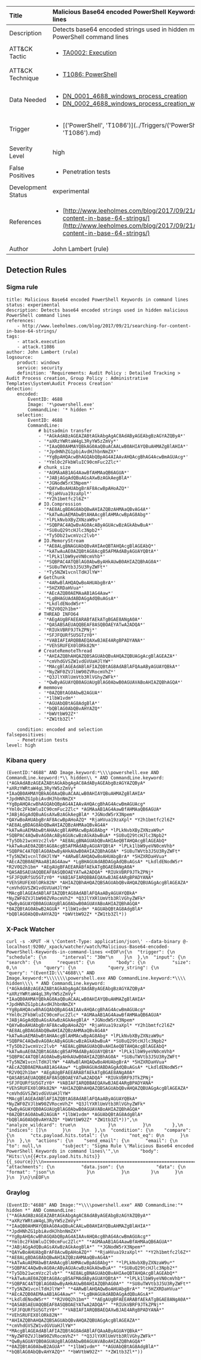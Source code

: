 | Title                | Malicious Base64 encoded PowerShell Keywords in command lines                                                                                                                                                 |
|:---------------------|:------------------------------------------------------------------------------------------------------------------------------------------------------------|
| Description          | Detects base64 encoded strings used in hidden malicious PowerShell command lines                                                                                                                                           |
| ATT&amp;CK Tactic    | <ul><li>[TA0002: Execution](https://attack.mitre.org/tactics/TA0002)</li></ul>  |
| ATT&amp;CK Technique | <ul><li>[T1086: PowerShell](https://attack.mitre.org/tactics/T1086)</li></ul>                             |
| Data Needed          | <ul><li>[DN_0001_4688_windows_process_creation](../Data_Needed/DN_0001_4688_windows_process_creation.md)</li><li>[DN_0002_4688_windows_process_creation_with_commandline](../Data_Needed/DN_0002_4688_windows_process_creation_with_commandline.md)</li></ul>                                                         |
| Trigger              | <ul><li>[('PowerShell', 'T1086')](../Triggers/('PowerShell', 'T1086').md)</li></ul>  |
| Severity Level       | high                                                                                                                                                 |
| False Positives      | <ul><li>Penetration tests</li></ul>                                                                  |
| Development Status   | experimental                                                                                                                                                |
| References           | <ul><li>[http://www.leeholmes.com/blog/2017/09/21/searching-for-content-in-base-64-strings/](http://www.leeholmes.com/blog/2017/09/21/searching-for-content-in-base-64-strings/)</li></ul>                                                          |
| Author               | John Lambert (rule)                                                                                                                                                |


## Detection Rules

### Sigma rule

```
title: Malicious Base64 encoded PowerShell Keywords in command lines
status: experimental
description: Detects base64 encoded strings used in hidden malicious PowerShell command lines 
references:
    - http://www.leeholmes.com/blog/2017/09/21/searching-for-content-in-base-64-strings/
tags:
    - attack.execution
    - attack.t1086
author: John Lambert (rule)
logsource:
    product: windows
    service: security
    definition: 'Requirements: Audit Policy : Detailed Tracking > Audit Process creation, Group Policy : Administrative Templates\System\Audit Process Creation'
detection:
    encoded:
        EventID: 4688
        Image: '*\powershell.exe'
        CommandLine: '* hidden *'
    selection:
        EventID: 4688
        CommandLine:
            # bitsadmin transfer
            - '*AGkAdABzAGEAZABtAGkAbgAgAC8AdAByAGEAbgBzAGYAZQByA*'
            - '*aXRzYWRtaW4gL3RyYW5zZmVy*'
            - '*IAaQB0AHMAYQBkAG0AaQBuACAALwB0AHIAYQBuAHMAZgBlAHIA*'
            - '*JpdHNhZG1pbiAvdHJhbnNmZX*'
            - '*YgBpAHQAcwBhAGQAbQBpAG4AIAAvAHQAcgBhAG4AcwBmAGUAcg*'
            - '*Yml0c2FkbWluIC90cmFuc2Zlc*'
            # chunk_size
            - '*AGMAaAB1AG4AawBfAHMAaQB6AGUA*'
            - '*JABjAGgAdQBuAGsAXwBzAGkAegBlA*'
            - '*JGNodW5rX3Npem*'
            - '*QAYwBoAHUAbgBrAF8AcwBpAHoAZQ*'
            - '*RjaHVua19zaXpl*'
            - '*Y2h1bmtfc2l6Z*'
            # IO.Compression
            - '*AE8ALgBDAG8AbQBwAHIAZQBzAHMAaQBvAG4A*'
            - '*kATwAuAEMAbwBtAHAAcgBlAHMAcwBpAG8Abg*'
            - '*lPLkNvbXByZXNzaW9u*'
            - '*SQBPAC4AQwBvAG0AcAByAGUAcwBzAGkAbwBuA*'
            - '*SU8uQ29tcHJlc3Npb2*'
            - '*Ty5Db21wcmVzc2lvb*'
            # IO.MemoryStream
            - '*AE8ALgBNAGUAbQBvAHIAeQBTAHQAcgBlAGEAbQ*'
            - '*kATwAuAE0AZQBtAG8AcgB5AFMAdAByAGUAYQBtA*'
            - '*lPLk1lbW9yeVN0cmVhb*'
            - '*SQBPAC4ATQBlAG0AbwByAHkAUwB0AHIAZQBhAG0A*'
            - '*SU8uTWVtb3J5U3RyZWFt*'
            - '*Ty5NZW1vcnlTdHJlYW*'
            # GetChunk
            - '*4ARwBlAHQAQwBoAHUAbgBrA*'
            - '*5HZXRDaHVua*'
            - '*AEcAZQB0AEMAaAB1AG4Aaw*'
            - '*LgBHAGUAdABDAGgAdQBuAGsA*'
            - '*LkdldENodW5r*'
            - '*R2V0Q2h1bm*'
            # THREAD INFO64
            - '*AEgAUgBFAEEARABfAEkATgBGAE8ANgA0A*'
            - '*QASABSAEUAQQBEAF8ASQBOAEYATwA2ADQA*'
            - '*RIUkVBRF9JTkZPNj*'
            - '*SFJFQURfSU5GTzY0*'
            - '*VABIAFIARQBBAEQAXwBJAE4ARgBPADYANA*'
            - '*VEhSRUFEX0lORk82N*'
            # CreateRemoteThread
            - '*AHIAZQBhAHQAZQBSAGUAbQBvAHQAZQBUAGgAcgBlAGEAZA*'
            - '*cmVhdGVSZW1vdGVUaHJlYW*'
            - '*MAcgBlAGEAdABlAFIAZQBtAG8AdABlAFQAaAByAGUAYQBkA*'
            - '*NyZWF0ZVJlbW90ZVRocmVhZ*'
            - '*Q3JlYXRlUmVtb3RlVGhyZWFk*'
            - '*QwByAGUAYQB0AGUAUgBlAG0AbwB0AGUAVABoAHIAZQBhAGQA*'
            # memmove
            - '*0AZQBtAG0AbwB2AGUA*'
            - '*1lbW1vdm*'
            - '*AGUAbQBtAG8AdgBlA*'
            - '*bQBlAG0AbQBvAHYAZQ*'
            - '*bWVtbW92Z*'
            - '*ZW1tb3Zl*'  

    condition: encoded and selection
falsepositives:
    - Penetration tests
level: high

```





### Kibana query

```
(EventID:"4688" AND Image.keyword:*\\\\powershell.exe AND CommandLine.keyword:*\\ hidden\\ * AND CommandLine.keyword:(*AGkAdABzAGEAZABtAGkAbgAgAC8AdAByAGEAbgBzAGYAZQByA* *aXRzYWRtaW4gL3RyYW5zZmVy* *IAaQB0AHMAYQBkAG0AaQBuACAALwB0AHIAYQBuAHMAZgBlAHIA* *JpdHNhZG1pbiAvdHJhbnNmZX* *YgBpAHQAcwBhAGQAbQBpAG4AIAAvAHQAcgBhAG4AcwBmAGUAcg* *Yml0c2FkbWluIC90cmFuc2Zlc* *AGMAaAB1AG4AawBfAHMAaQB6AGUA* *JABjAGgAdQBuAGsAXwBzAGkAegBlA* *JGNodW5rX3Npem* *QAYwBoAHUAbgBrAF8AcwBpAHoAZQ* *RjaHVua19zaXpl* *Y2h1bmtfc2l6Z* *AE8ALgBDAG8AbQBwAHIAZQBzAHMAaQBvAG4A* *kATwAuAEMAbwBtAHAAcgBlAHMAcwBpAG8Abg* *lPLkNvbXByZXNzaW9u* *SQBPAC4AQwBvAG0AcAByAGUAcwBzAGkAbwBuA* *SU8uQ29tcHJlc3Npb2* *Ty5Db21wcmVzc2lvb* *AE8ALgBNAGUAbQBvAHIAeQBTAHQAcgBlAGEAbQ* *kATwAuAE0AZQBtAG8AcgB5AFMAdAByAGUAYQBtA* *lPLk1lbW9yeVN0cmVhb* *SQBPAC4ATQBlAG0AbwByAHkAUwB0AHIAZQBhAG0A* *SU8uTWVtb3J5U3RyZWFt* *Ty5NZW1vcnlTdHJlYW* *4ARwBlAHQAQwBoAHUAbgBrA* *5HZXRDaHVua* *AEcAZQB0AEMAaAB1AG4Aaw* *LgBHAGUAdABDAGgAdQBuAGsA* *LkdldENodW5r* *R2V0Q2h1bm* *AEgAUgBFAEEARABfAEkATgBGAE8ANgA0A* *QASABSAEUAQQBEAF8ASQBOAEYATwA2ADQA* *RIUkVBRF9JTkZPNj* *SFJFQURfSU5GTzY0* *VABIAFIARQBBAEQAXwBJAE4ARgBPADYANA* *VEhSRUFEX0lORk82N* *AHIAZQBhAHQAZQBSAGUAbQBvAHQAZQBUAGgAcgBlAGEAZA* *cmVhdGVSZW1vdGVUaHJlYW* *MAcgBlAGEAdABlAFIAZQBtAG8AdABlAFQAaAByAGUAYQBkA* *NyZWF0ZVJlbW90ZVRocmVhZ* *Q3JlYXRlUmVtb3RlVGhyZWFk* *QwByAGUAYQB0AGUAUgBlAG0AbwB0AGUAVABoAHIAZQBhAGQA* *0AZQBtAG0AbwB2AGUA* *1lbW1vdm* *AGUAbQBtAG8AdgBlA* *bQBlAG0AbQBvAHYAZQ* *bWVtbW92Z* *ZW1tb3Zl*))
```





### X-Pack Watcher

```
curl -s -XPUT -H \'Content-Type: application/json\' --data-binary @- localhost:9200/_xpack/watcher/watch/Malicious-Base64-encoded-PowerShell-Keywords-in-command-lines <<EOF\n{\n  "trigger": {\n    "schedule": {\n      "interval": "30m"\n    }\n  },\n  "input": {\n    "search": {\n      "request": {\n        "body": {\n          "size": 0,\n          "query": {\n            "query_string": {\n              "query": "(EventID:\\"4688\\" AND Image.keyword:*\\\\\\\\powershell.exe AND CommandLine.keyword:*\\\\ hidden\\\\ * AND CommandLine.keyword:(*AGkAdABzAGEAZABtAGkAbgAgAC8AdAByAGEAbgBzAGYAZQByA* *aXRzYWRtaW4gL3RyYW5zZmVy* *IAaQB0AHMAYQBkAG0AaQBuACAALwB0AHIAYQBuAHMAZgBlAHIA* *JpdHNhZG1pbiAvdHJhbnNmZX* *YgBpAHQAcwBhAGQAbQBpAG4AIAAvAHQAcgBhAG4AcwBmAGUAcg* *Yml0c2FkbWluIC90cmFuc2Zlc* *AGMAaAB1AG4AawBfAHMAaQB6AGUA* *JABjAGgAdQBuAGsAXwBzAGkAegBlA* *JGNodW5rX3Npem* *QAYwBoAHUAbgBrAF8AcwBpAHoAZQ* *RjaHVua19zaXpl* *Y2h1bmtfc2l6Z* *AE8ALgBDAG8AbQBwAHIAZQBzAHMAaQBvAG4A* *kATwAuAEMAbwBtAHAAcgBlAHMAcwBpAG8Abg* *lPLkNvbXByZXNzaW9u* *SQBPAC4AQwBvAG0AcAByAGUAcwBzAGkAbwBuA* *SU8uQ29tcHJlc3Npb2* *Ty5Db21wcmVzc2lvb* *AE8ALgBNAGUAbQBvAHIAeQBTAHQAcgBlAGEAbQ* *kATwAuAE0AZQBtAG8AcgB5AFMAdAByAGUAYQBtA* *lPLk1lbW9yeVN0cmVhb* *SQBPAC4ATQBlAG0AbwByAHkAUwB0AHIAZQBhAG0A* *SU8uTWVtb3J5U3RyZWFt* *Ty5NZW1vcnlTdHJlYW* *4ARwBlAHQAQwBoAHUAbgBrA* *5HZXRDaHVua* *AEcAZQB0AEMAaAB1AG4Aaw* *LgBHAGUAdABDAGgAdQBuAGsA* *LkdldENodW5r* *R2V0Q2h1bm* *AEgAUgBFAEEARABfAEkATgBGAE8ANgA0A* *QASABSAEUAQQBEAF8ASQBOAEYATwA2ADQA* *RIUkVBRF9JTkZPNj* *SFJFQURfSU5GTzY0* *VABIAFIARQBBAEQAXwBJAE4ARgBPADYANA* *VEhSRUFEX0lORk82N* *AHIAZQBhAHQAZQBSAGUAbQBvAHQAZQBUAGgAcgBlAGEAZA* *cmVhdGVSZW1vdGVUaHJlYW* *MAcgBlAGEAdABlAFIAZQBtAG8AdABlAFQAaAByAGUAYQBkA* *NyZWF0ZVJlbW90ZVRocmVhZ* *Q3JlYXRlUmVtb3RlVGhyZWFk* *QwByAGUAYQB0AGUAUgBlAG0AbwB0AGUAVABoAHIAZQBhAGQA* *0AZQBtAG0AbwB2AGUA* *1lbW1vdm* *AGUAbQBtAG8AdgBlA* *bQBlAG0AbQBvAHYAZQ* *bWVtbW92Z* *ZW1tb3Zl*))",\n              "analyze_wildcard": true\n            }\n          }\n        },\n        "indices": []\n      }\n    }\n  },\n  "condition": {\n    "compare": {\n      "ctx.payload.hits.total": {\n        "not_eq": 0\n      }\n    }\n  },\n  "actions": {\n    "send_email": {\n      "email": {\n        "to": null,\n        "subject": "Sigma Rule \'Malicious Base64 encoded PowerShell Keywords in command lines\'",\n        "body": "Hits:\\n{{#ctx.payload.hits.hits}}{{_source}}\\n================================================================================\\n{{/ctx.payload.hits.hits}}",\n        "attachments": {\n          "data.json": {\n            "data": {\n              "format": "json"\n            }\n          }\n        }\n      }\n    }\n  }\n}\nEOF\n
```





### Graylog

```
(EventID:"4688" AND Image:"*\\\\powershell.exe" AND CommandLine:"* hidden *" AND CommandLine:("*AGkAdABzAGEAZABtAGkAbgAgAC8AdAByAGEAbgBzAGYAZQByA*" "*aXRzYWRtaW4gL3RyYW5zZmVy*" "*IAaQB0AHMAYQBkAG0AaQBuACAALwB0AHIAYQBuAHMAZgBlAHIA*" "*JpdHNhZG1pbiAvdHJhbnNmZX*" "*YgBpAHQAcwBhAGQAbQBpAG4AIAAvAHQAcgBhAG4AcwBmAGUAcg*" "*Yml0c2FkbWluIC90cmFuc2Zlc*" "*AGMAaAB1AG4AawBfAHMAaQB6AGUA*" "*JABjAGgAdQBuAGsAXwBzAGkAegBlA*" "*JGNodW5rX3Npem*" "*QAYwBoAHUAbgBrAF8AcwBpAHoAZQ*" "*RjaHVua19zaXpl*" "*Y2h1bmtfc2l6Z*" "*AE8ALgBDAG8AbQBwAHIAZQBzAHMAaQBvAG4A*" "*kATwAuAEMAbwBtAHAAcgBlAHMAcwBpAG8Abg*" "*lPLkNvbXByZXNzaW9u*" "*SQBPAC4AQwBvAG0AcAByAGUAcwBzAGkAbwBuA*" "*SU8uQ29tcHJlc3Npb2*" "*Ty5Db21wcmVzc2lvb*" "*AE8ALgBNAGUAbQBvAHIAeQBTAHQAcgBlAGEAbQ*" "*kATwAuAE0AZQBtAG8AcgB5AFMAdAByAGUAYQBtA*" "*lPLk1lbW9yeVN0cmVhb*" "*SQBPAC4ATQBlAG0AbwByAHkAUwB0AHIAZQBhAG0A*" "*SU8uTWVtb3J5U3RyZWFt*" "*Ty5NZW1vcnlTdHJlYW*" "*4ARwBlAHQAQwBoAHUAbgBrA*" "*5HZXRDaHVua*" "*AEcAZQB0AEMAaAB1AG4Aaw*" "*LgBHAGUAdABDAGgAdQBuAGsA*" "*LkdldENodW5r*" "*R2V0Q2h1bm*" "*AEgAUgBFAEEARABfAEkATgBGAE8ANgA0A*" "*QASABSAEUAQQBEAF8ASQBOAEYATwA2ADQA*" "*RIUkVBRF9JTkZPNj*" "*SFJFQURfSU5GTzY0*" "*VABIAFIARQBBAEQAXwBJAE4ARgBPADYANA*" "*VEhSRUFEX0lORk82N*" "*AHIAZQBhAHQAZQBSAGUAbQBvAHQAZQBUAGgAcgBlAGEAZA*" "*cmVhdGVSZW1vdGVUaHJlYW*" "*MAcgBlAGEAdABlAFIAZQBtAG8AdABlAFQAaAByAGUAYQBkA*" "*NyZWF0ZVJlbW90ZVRocmVhZ*" "*Q3JlYXRlUmVtb3RlVGhyZWFk*" "*QwByAGUAYQB0AGUAUgBlAG0AbwB0AGUAVABoAHIAZQBhAGQA*" "*0AZQBtAG0AbwB2AGUA*" "*1lbW1vdm*" "*AGUAbQBtAG8AdgBlA*" "*bQBlAG0AbQBvAHYAZQ*" "*bWVtbW92Z*" "*ZW1tb3Zl*"))
```

